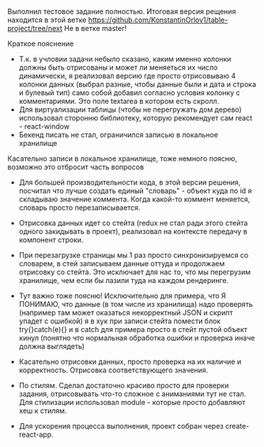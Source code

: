 Выполнил тестовое задание полностью.
Итоговая версия рещения находится в этой ветке https://github.com/KonstantinOrlov1/table-project/tree/next
Не в ветке master!

Краткое пояснение

- Т.к. в учловии задачи небыло сказано, каким именно колонки должны быть отрисованы и может ли меняеться их число динамически, я реализовал версию где просто отрисовываю 4 колонки данных (выбрал разные, чтобы данные были и дата и строка и булевый тип) само собой добавил согласно условия колонку с комментариями. Это поле textarea в котором есть скролл.
- Для виртуализации таблицы (чтобы не перегружать дом дерево) использовал сторонню библиотеку, которую рекомендует сам react - react-window
- Бекенд писать не стал, ограничился записью в локальное хранилище

Касательно записи в локальное хранилище, тоже немного поясню, возможно это отбросит часть вопросов

- Для большей производительности кода, в этой версии решения, посчитал что лучше создать единый "словарь" - объект куда по id я складываю значение коммента. Когда какой-то коммент меняется, словарь просто перезаписывается.
- Отрисовка данных идет со стейта (redux не стал ради этого стейта одного закидывать в проект), реализовал на контексте передачу в компонент строки.
- При перезагрузке страницы мы 1 раз просто синхронизируемся со словарем, в стей записываем данные оттуда и продолжаем отрисовку со стейта. Это исключает для нас то, что мы перегрузим хранилище, чем если бы лазили туда на каждом рендеринге.

- Тут важно тоже поясню! Исключительно для примера, что Я ПОНИМАЮ, что данные (в том числе из хранилища) надо проверять (например там может оказаться некорректный JSON и скрипт упадет с ошибкой) я в хук при записи стейта помести блок try{}catch(e){} и в catch для примера просто в стейт пустой объект кинул (понятно что нормальная обработка ошибки и проверка иначе должна выглядеть)

- Касательно отрисовки данных, просто проверка на их наличие и корректность. Отрисовка соответствующего значения.

- По стилям. Сделал достаточно красиво просто для проверки задания, отрисовывать что-то сложное с аниманиями тут не стал. Для стилизации использовал module - которые просто добавляют хеш к стилям.

- Для ускорения процесса выполнения, проект собран через create-react-app.
